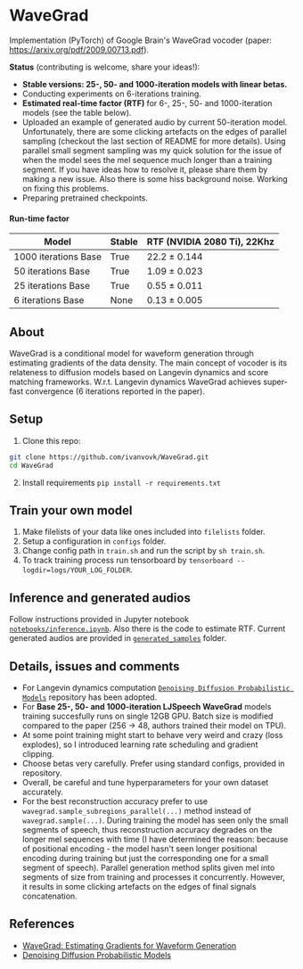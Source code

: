 # WaveGrad
Implementation (PyTorch) of Google Brain's WaveGrad vocoder (paper: https://arxiv.org/pdf/2009.00713.pdf).

**Status** (contributing is welcome, share your ideas!):
* **Stable versions: 25-, 50- and 1000-iteration models with linear betas.**
* Conducting experiments on 6-iterations training.
* **Estimated real-time factor (RTF)** for 6-, 25-, 50- and 1000-iteration models (see the table below).
* Uploaded an example of generated audio by current 50-iteration model. Unfortunately, there are some clicking artefacts on the edges of parallel sampling (checkout the last section of README for more details). Using parallel small segment sampling was my quick solution for the issue of when the model sees the mel sequence much longer than a training segment. If you have ideas how to resolve it, please share them by making a new issue. Also there is some hiss background noise. Working on fixing this problems.
* Preparing pretrained checkpoints.

#### Run-time factor

|          Model         |  Stable  |   RTF (NVIDIA 2080 Ti), 22Khz   |
|------------------------|----------|---------------------------------|
| 1000 iterations Base   |   True   |          22.2 ± 0.144           |
|  50 iterations Base    |   True   |          1.09 ± 0.023           |
|  25 iterations Base    |   True   |          0.55 ± 0.011           |
|  6 iterations Base     |   None   |          0.13 ± 0.005           |

## About

WaveGrad is a conditional model for waveform generation through estimating gradients of the data density. The main concept of vocoder is its relateness to diffusion models based on Langevin dynamics and score matching frameworks. W.r.t. Langevin dynamics WaveGrad achieves super-fast convergence (6 iterations reported in the paper).

## Setup

1. Clone this repo:

```bash
git clone https://github.com/ivanvovk/WaveGrad.git
cd WaveGrad
```

2. Install requirements `pip install -r requirements.txt`

## Train your own model

1. Make filelists of your data like ones included into `filelists` folder.
2. Setup a configuration in `configs` folder.
3. Change config path in `train.sh` and run the script by `sh train.sh`.
4. To track training process run tensorboard by `tensorboard --logdir=logs/YOUR_LOG_FOLDER`.

## Inference and generated audios

Follow instructions provided in Jupyter notebook [`notebooks/inference.ipynb`](notebooks/inference.ipynb). Also there is the code to estimate RTF. Current generated audios are provided in [`generated_samples`](generated_samples/) folder.

## Details, issues and comments

* For Langevin dynamics computation [`Denoising Diffusion Probabilistic Models`](https://github.com/hojonathanho/diffusion) repository has been adopted.
* For **Base 25-, 50- and 1000-iteration LJSpeech WaveGrad** models training succesfully runs on single 12GB GPU. Batch size is modified compared to the paper (256 -> 48, authors trained their model on TPU).
* At some point training might start to behave very weird and crazy (loss explodes), so I introduced learning rate scheduling and gradient clipping.
* Choose betas very carefully. Prefer using standard configs, provided in repository.
* Overall, be careful and tune hyperparameters for your own dataset accurately.
* For the best reconstruction accuracy prefer to use `wavegrad.sample_subregions_parallel(...)` method instead of `wavegrad.sample(...)`. During training the model has seen only the small segments of speech, thus reconstruction accuracy degrades on the longer mel sequences with time (I have determined the reason: because of positional encoding - the model hasn't seen longer positional encoding during training but just the corresponding one for a small segment of speech). Parallel generation method splits given mel into segments of size from training and processes it concurrently. However, it results in some clicking artefacts on the edges of final signals concatenation.

## References

* [WaveGrad: Estimating Gradients for Waveform Generation](https://arxiv.org/pdf/2009.00713.pdf)
* [Denoising Diffusion Probabilistic Models](https://arxiv.org/pdf/2006.11239.pdf)
